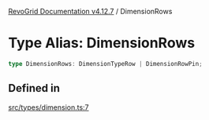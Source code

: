 [RevoGrid Documentation v4.12.7](README.md) / DimensionRows

# Type Alias: DimensionRows

```ts
type DimensionRows: DimensionTypeRow | DimensionRowPin;
```

## Defined in

[src/types/dimension.ts:7](https://github.com/revolist/revogrid/blob/435ff99a088c5c293d22eb08cc3e448f60f4eb56/src/types/dimension.ts#L7)
